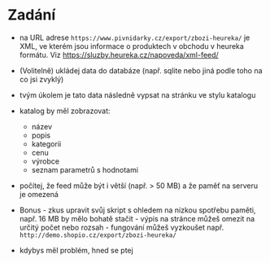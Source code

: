 Zadání
======

* na URL adrese `https://www.pivnidarky.cz/export/zbozi-heureka/` je XML, ve kterém jsou informace o produktech v obchodu
v heureka formátu. Viz https://sluzby.heureka.cz/napoveda/xml-feed/

* (Volitelně) ukládej data do databáze (např. sqlite nebo jiná podle toho na co jsi zvyklý)
* tvým úkolem je tato data následně vypsat na stránku ve stylu katalogu
* katalog by měl zobrazovat:
    * název
    * popis
    * kategorii
    * cenu
    * výrobce
    * seznam parametrů s hodnotami
* počítej, že feed může být i větší (např. > 50 MB) a že paměť na serveru je omezená 
* Bonus - zkus upravit svůj skript s ohledem na nízkou spotřebu paměti, např. 16 MB by mělo bohatě stačit - výpis na stránce můžeš omezit na určitý počet nebo rozsah - fungování můžeš vyzkoušet např. `http://demo.shopio.cz/export/zbozi-heureka/`
* kdybys měl problém, hned se ptej
